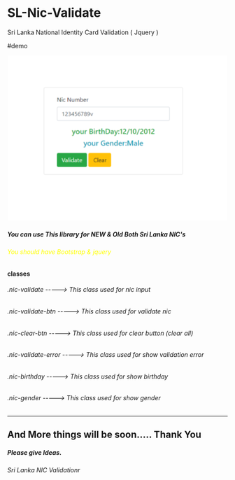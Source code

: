 # SL-Nic-Validate
Sri Lanka National Identity Card Validation ( Jquery )

#demo

![Alt text](dist/img/demo-1.png?raw=true "Title")

<h5>You can use This library for    NEW  &  Old  Both Sri Lanka NIC's</h5>

<h6 style="color:yellow;">You should have Bootstrap & jquery </h6>

<h4>classes</h4>

<h6>.nic-validate        -----> This class used for nic input</h6>
<h6>.nic-validate-btn    -----> This class used for validate nic</h6>
<h6>.nic-clear-btn       -----> This class used for clear button (clear all)</h6>
<h6>.nic-validate-error  -----> This class used for show validation error</h6>
<h6>.nic-birthday        -----> This class used for show birthday</h6>
<h6>.nic-gender          -----> This class used for show gender</h6>
<hr />

<h2>And More things will be soon..... Thank You</h2>
<h5>Please give Ideas.</h5> 
<h6>Sri Lanka NIC Validationr</h6>